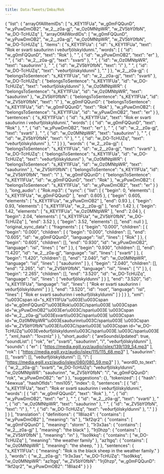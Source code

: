 ```yaml
---
title: Data:Tweets/Imba/Rok
---
```


{
    "list": {
        "arrayOfAllItemIDs": [
            "s_KEY11FUa",
            "w_g0mFQQunD",
            "w_yPuwDmOB2",
            "w_2__z0a-gj",
            "w_Oz0MNtpWR",
            "w_ZV5bY0fbN",
            "w_DO-TcHUZq"
        ],
        "arrayOfAllWordIDs": [
            "w_g0mFQQunD",
            "w_yPuwDmOB2",
            "w_2__z0a-gj",
            "w_Oz0MNtpWR",
            "w_ZV5bY0fbN",
            "w_DO-TcHUZq"
        ],
        "items": {
            "s_KEY11FUa": {
                "id": "s_KEY11FUa",
                "text": "Rok er svarti sauðurinn í veðurfjölskyldunni.",
                "words": [
                    {
                        "id": "w_g0mFQQunD",
                        "text": "Rok"
                    },
                    " ",
                    {
                        "id": "w_yPuwDmOB2",
                        "text": "er"
                    },
                    " ",
                    {
                        "id": "w_2__z0a-gj",
                        "text": "svarti"
                    },
                    " ",
                    {
                        "id": "w_Oz0MNtpWR",
                        "text": "sauðurinn"
                    },
                    " ",
                    {
                        "id": "w_ZV5bY0fbN",
                        "text": "í"
                    },
                    " ",
                    {
                        "id": "w_DO-TcHUZq",
                        "text": "veðurfjölskyldunni"
                    },
                    "."
                ]
            },
            "w_2__z0a-gj": {
                "belongsToSentence": "s_KEY11FUa",
                "id": "w_2__z0a-gj",
                "text": "svarti"
            },
            "w_DO-TcHUZq": {
                "belongsToSentence": "s_KEY11FUa",
                "id": "w_DO-TcHUZq",
                "text": "veðurfjölskyldunni"
            },
            "w_Oz0MNtpWR": {
                "belongsToSentence": "s_KEY11FUa",
                "id": "w_Oz0MNtpWR",
                "text": "sauðurinn"
            },
            "w_ZV5bY0fbN": {
                "belongsToSentence": "s_KEY11FUa",
                "id": "w_ZV5bY0fbN",
                "text": "í"
            },
            "w_g0mFQQunD": {
                "belongsToSentence": "s_KEY11FUa",
                "id": "w_g0mFQQunD",
                "text": "Rok"
            },
            "w_yPuwDmOB2": {
                "belongsToSentence": "s_KEY11FUa",
                "id": "w_yPuwDmOB2",
                "text": "er"
            }
        },
        "sentences": {
            "s_KEY11FUa": {
                "id": "s_KEY11FUa",
                "text": "Rok er svarti sauðurinn í veðurfjölskyldunni.",
                "words": [
                    {
                        "id": "w_g0mFQQunD",
                        "text": "Rok"
                    },
                    " ",
                    {
                        "id": "w_yPuwDmOB2",
                        "text": "er"
                    },
                    " ",
                    {
                        "id": "w_2__z0a-gj",
                        "text": "svarti"
                    },
                    " ",
                    {
                        "id": "w_Oz0MNtpWR",
                        "text": "sauðurinn"
                    },
                    " ",
                    {
                        "id": "w_ZV5bY0fbN",
                        "text": "í"
                    },
                    " ",
                    {
                        "id": "w_DO-TcHUZq",
                        "text": "veðurfjölskyldunni"
                    },
                    "."
                ]
            }
        },
        "words": {
            "w_2__z0a-gj": {
                "belongsToSentence": "s_KEY11FUa",
                "id": "w_2__z0a-gj",
                "text": "svarti"
            },
            "w_DO-TcHUZq": {
                "belongsToSentence": "s_KEY11FUa",
                "id": "w_DO-TcHUZq",
                "text": "veðurfjölskyldunni"
            },
            "w_Oz0MNtpWR": {
                "belongsToSentence": "s_KEY11FUa",
                "id": "w_Oz0MNtpWR",
                "text": "sauðurinn"
            },
            "w_ZV5bY0fbN": {
                "belongsToSentence": "s_KEY11FUa",
                "id": "w_ZV5bY0fbN",
                "text": "í"
            },
            "w_g0mFQQunD": {
                "belongsToSentence": "s_KEY11FUa",
                "id": "w_g0mFQQunD",
                "text": "Rok"
            },
            "w_yPuwDmOB2": {
                "belongsToSentence": "s_KEY11FUa",
                "id": "w_yPuwDmOB2",
                "text": "er"
            }
        }
    },
    "long_audio": {
        "Rok.mp3": {
            "sync": {
                "list": [
                    {
                        "begin": 0,
                        "elements": [
                            "s_KEY11FUa",
                            "w_g0mFQQunD"
                        ],
                        "end": 0.605
                    },
                    {
                        "begin": 0.605,
                        "elements": [
                            "s_KEY11FUa",
                            "w_yPuwDmOB2"
                        ],
                        "end": 0.93
                    },
                    {
                        "begin": 0.93,
                        "elements": [
                            "s_KEY11FUa",
                            "w_2__z0a-gj"
                        ],
                        "end": 1.42
                    },
                    {
                        "begin": 1.42,
                        "elements": [
                            "s_KEY11FUa",
                            "w_Oz0MNtpWR"
                        ],
                        "end": 2.04
                    },
                    {
                        "begin": 2.04,
                        "elements": [
                            "s_KEY11FUa",
                            "w_ZV5bY0fbN",
                            "w_DO-TcHUZq"
                        ],
                        "end": 3.52
                    },
                    {
                        "begin": 3.52,
                        "elements": [],
                        "end": null
                    }
                ],
                "original_sync_data": {
                    "fragments": [
                        {
                            "begin": "0.000",
                            "children": [
                                {
                                    "begin": "0.000",
                                    "children": [
                                        {
                                            "begin": "0.000",
                                            "children": [],
                                            "end": "0.605",
                                            "id": "w_g0mFQQunD",
                                            "language": "isl",
                                            "lines": [
                                                "Rok"
                                            ]
                                        },
                                        {
                                            "begin": "0.605",
                                            "children": [],
                                            "end": "0.930",
                                            "id": "w_yPuwDmOB2",
                                            "language": "isl",
                                            "lines": [
                                                "er"
                                            ]
                                        },
                                        {
                                            "begin": "0.930",
                                            "children": [],
                                            "end": "1.420",
                                            "id": "w_2__z0a-gj",
                                            "language": "isl",
                                            "lines": [
                                                "svarti"
                                            ]
                                        },
                                        {
                                            "begin": "1.420",
                                            "children": [],
                                            "end": "2.040",
                                            "id": "w_Oz0MNtpWR",
                                            "language": "isl",
                                            "lines": [
                                                "sauðurinn"
                                            ]
                                        },
                                        {
                                            "begin": "2.040",
                                            "children": [],
                                            "end": "2.265",
                                            "id": "w_ZV5bY0fbN",
                                            "language": "isl",
                                            "lines": [
                                                "í"
                                            ]
                                        },
                                        {
                                            "begin": "2.265",
                                            "children": [],
                                            "end": "3.520",
                                            "id": "w_DO-TcHUZq",
                                            "language": "isl",
                                            "lines": [
                                                "veðurfjölskyldunni"
                                            ]
                                        }
                                    ],
                                    "end": "3.520",
                                    "id": "s_KEY11FUa",
                                    "language": "isl",
                                    "lines": [
                                        "Rok er svarti sauðurinn í veðurfjölskyldunni"
                                    ]
                                }
                            ],
                            "end": "3.520",
                            "id": "root",
                            "language": "isl",
                            "lines": [
                                "Rok er svarti sauðurinn í veðurfjölskyldunni"
                            ]
                        }
                    ]
                }
            },
            "xml": "\u003Cspan id=\"s_KEY11FUa\"\u003E\u003Cspan id=\"w_g0mFQQunD\"\u003ERok\u003C/span\u003E \u003Cspan id=\"w_yPuwDmOB2\"\u003Eer\u003C/span\u003E \u003Cspan id=\"w_2__z0a-gj\"\u003Esvarti\u003C/span\u003E \u003Cspan id=\"w_Oz0MNtpWR\"\u003Esauðurinn\u003C/span\u003E \u003Cspan id=\"w_ZV5bY0fbN\"\u003Eí\u003C/span\u003E \u003Cspan id=\"w_DO-TcHUZq\"\u003Eveðurfjölskyldunni\u003C/span\u003E.\u003C/span\u003E",
            "xml_hash": "1ovznlz"
        }
    },
    "short_audio": {
        "areSoundsUpdated": true,
        "soundList": [
            "rok",
            "er",
            "svarti",
            "sauðurinn",
            "í",
            "veðurfjölskyldunni"
        ],
        "sounds": {
            "er": [
                "https://media.egill.xyz/audio/islex/139/139_54.mp3"
            ],
            "rok": [
                "https://media.egill.xyz/audio/islex/115/115_68.mp3"
            ],
            "sauðurinn": [],
            "svarti": [],
            "veðurfjölskyldunni": [],
            "í": [
                "https://media.egill.xyz/audio/islex/080/080_59.mp3"
            ]
        },
        "wordID_to_text": {
            "w_2__z0a-gj": "svarti",
            "w_DO-TcHUZq": "veðurfjölskyldunni",
            "w_Oz0MNtpWR": "sauðurinn",
            "w_ZV5bY0fbN": "í",
            "w_g0mFQQunD": "rok",
            "w_yPuwDmOB2": "er"
        }
    },
    "suggestions": {},
    "tokenized": [
        {
            "hash": "4ewxua",
            "hashOfIds": "mni105",
            "index": 0,
            "sentences": [
                {
                    "id": "s_KEY11FUa",
                    "text": "Rok er svarti sauðurinn í veðurfjölskyldunni.",
                    "words": [
                        {
                            "id": "w_g0mFQQunD",
                            "text": "Rok"
                        },
                        " ",
                        {
                            "id": "w_yPuwDmOB2",
                            "text": "er"
                        },
                        " ",
                        {
                            "id": "w_2__z0a-gj",
                            "text": "svarti"
                        },
                        " ",
                        {
                            "id": "w_Oz0MNtpWR",
                            "text": "sauðurinn"
                        },
                        " ",
                        {
                            "id": "w_ZV5bY0fbN",
                            "text": "í"
                        },
                        " ",
                        {
                            "id": "w_DO-TcHUZq",
                            "text": "veðurfjölskyldunni"
                        },
                        "."
                    ]
                }
            ]
        }
    ],
    "translation": {
        "definitions": {
            "18liaz4": {
                "contains": [
                    "w_yPuwDmOB2"
                ],
                "meaning": "is"
            },
            "1kf2qr2": {
                "contains": [
                    "w_g0mFQQunD"
                ],
                "meaning": "storm"
            },
            "1r3x3as": {
                "contains": [
                    "w_2__z0a-gj"
                ],
                "meaning": "the black"
            },
            "1rj0hzp": {
                "contains": [
                    "w_ZV5bY0fbN"
                ],
                "meaning": "in"
            },
            "1so9kkq": {
                "contains": [
                    "w_DO-TcHUZq"
                ],
                "meaning": "the weather family"
            },
            "az1tgq": {
                "contains": [
                    "w_Oz0MNtpWR"
                ],
                "meaning": "the sheep, "
            }
        },
        "sentences": {
            "s_KEY11FUa": {
                "meaning": "Rok is the black sheep in the weather family."
            }
        },
        "words": {
            "w_2__z0a-gj": "1r3x3as",
            "w_DO-TcHUZq": "1so9kkq",
            "w_Oz0MNtpWR": "az1tgq",
            "w_ZV5bY0fbN": "1rj0hzp",
            "w_g0mFQQunD": "1kf2qr2",
            "w_yPuwDmOB2": "18liaz4"
        }
    }
}